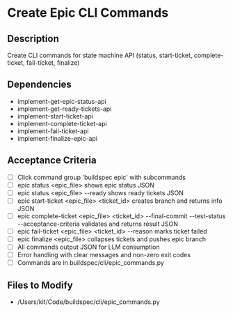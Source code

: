 # Create Epic CLI Commands

## Description
Create CLI commands for state machine API (status, start-ticket, complete-ticket, fail-ticket, finalize)

## Dependencies
- implement-get-epic-status-api
- implement-get-ready-tickets-api
- implement-start-ticket-api
- implement-complete-ticket-api
- implement-fail-ticket-api
- implement-finalize-epic-api

## Acceptance Criteria
- [ ] Click command group 'buildspec epic' with subcommands
- [ ] epic status <epic_file> shows epic status JSON
- [ ] epic status <epic_file> --ready shows ready tickets JSON
- [ ] epic start-ticket <epic_file> <ticket_id> creates branch and returns info JSON
- [ ] epic complete-ticket <epic_file> <ticket_id> --final-commit --test-status --acceptance-criteria validates and returns result JSON
- [ ] epic fail-ticket <epic_file> <ticket_id> --reason marks ticket failed
- [ ] epic finalize <epic_file> collapses tickets and pushes epic branch
- [ ] All commands output JSON for LLM consumption
- [ ] Error handling with clear messages and non-zero exit codes
- [ ] Commands are in buildspec/cli/epic_commands.py

## Files to Modify
- /Users/kit/Code/buildspec/cli/epic_commands.py

